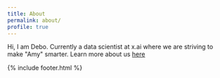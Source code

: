 ```yaml
---
title: About
permalink: about/
profile: true
---
```


Hi, I am Debo. Currently a data scientist at x.ai where we are striving to make "Amy" smarter. Learn more about us [here][xdotai]

[xdotai]: https://x.ai/

{% include footer.html %}